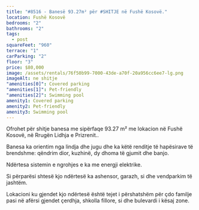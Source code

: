 ```yaml
---
title: "#8516 - Banesë 93.27m² për #SHITJE në Fushë Kosovë."
location: Fushë Kosovë
bedrooms: "2"
bathrooms: "2"
tags:
  - post
squareFeet: "960"
terrace: "1"
carParking: "2"
floor: "3"
price: $80,000
image: /assets/rentals/76f50b99-7000-43de-a70f-20a956cc6ee7-lg.png
imageAlt: ne shitje
"amenities[0]": Covered parking
"amenities[1]": Pet-friendly
"amenities[2]": Swimming pool
amenity1: Covered parking
amenity2: Pet-friendly
amenity3: Swimming pool
---
```

Ofrohet për shitje banesa me sipërfaqe 93.27 m² me lokacion në Fushë Kosovë, në Rrugën Lidhja e Prizrenit..



Banesa ka orientim nga lindja dhe jugu dhe ka këtë renditje të hapësirave të brendshme: qëndrim dior, kuzhinë, dy dhoma të gjumit dhe banjo.

Ndërtesa sistemin e ngrohjes e ka me energji elektrike. 



Si përparësi shtesë kjo ndërtesë ka ashensor, garazh, si dhe vendparkim të jashtëm.



Lokacioni ku gjendet kjo ndërtesë është tejet i përshatshëm për çdo familje pasi në afërsi gjendet çerdhja, shkolla fillore, si dhe bulevardi i kësaj zone.
